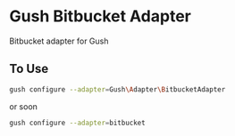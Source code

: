 Gush Bitbucket Adapter
======================

Bitbucket adapter for Gush

## To Use

```sh
gush configure --adapter=Gush\Adapter\BitbucketAdapter
```
or soon

```sh
gush configure --adapter=bitbucket
```
